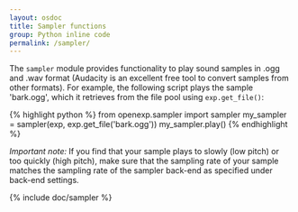 ```yaml
---
layout: osdoc
title: Sampler functions
group: Python inline code
permalink: /sampler/
---
```


The `sampler` module provides functionality to play sound samples in .ogg and .wav format (Audacity is an excellent free tool to convert samples from other formats). For example, the following script plays the sample 'bark.ogg', which it retrieves from the file pool using `exp.get_file()`:

{% highlight python %}
from openexp.sampler import sampler
my_sampler = sampler(exp, exp.get_file('bark.ogg'))
my_sampler.play()
{% endhighlight %}

*Important note:* If you find that your sample plays to slowly (low pitch) or too quickly (high pitch), make sure that the sampling rate of your sample matches the sampling rate of the sampler back-end as specified under back-end settings.

{% include doc/sampler %}
